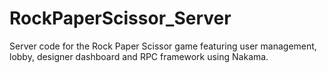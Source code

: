 # RockPaperScissor_Server
 
Server code for the Rock Paper Scissor game featuring user management, lobby, designer dashboard and RPC framework using Nakama.
